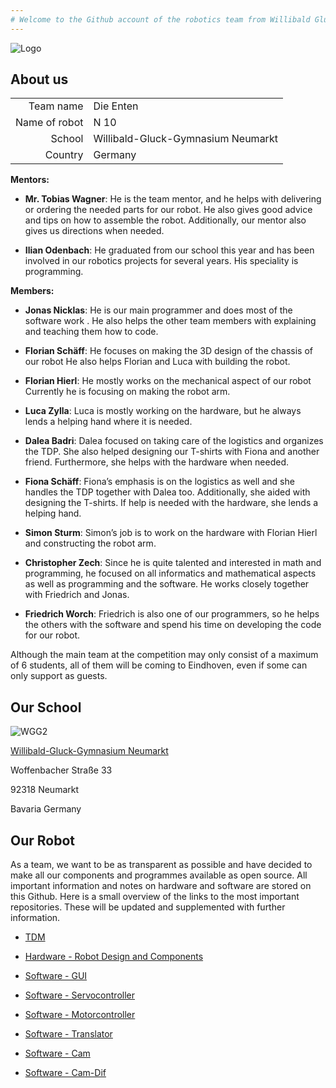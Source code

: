 ```yaml
---
# Welcome to the Github account of the robotics team from Willibald Gluck Gymnasium Neumarkt (Germany).
--- 
```

![Logo](https://github.com/wggRobotic/.github/assets/120591442/71076e2b-45c4-4d95-84df-6dd16ad28a9a)

## About us

|  |  |
|-----:|-----------|
|Team name     | Die Enten  |
|Name of robot |   N 10    |
|School        | Willibald-Gluck-Gymnasium Neumarkt      |
|Country        | Germany      |


**Mentors:**

- **Mr. Tobias Wagner**: 
He is the team mentor, and he helps with delivering or ordering the needed parts for our robot. He also gives good advice and tips on how to assemble the robot. Additionally, our mentor also gives us directions when needed.

- **Ilian Odenbach**:
He graduated from our school this year and has been involved in our robotics projects for several years. His speciality is programming.

**Members:**
- **Jonas Nicklas**:
He is our main programmer and does most of the software work . He also helps the other team members with explaining and teaching them how to code.

- **Florian Schäff**:
He focuses on making the 3D design of the chassis of our robot He also helps Florian and Luca with building the robot.

- **Florian Hierl**:
He mostly works on the mechanical aspect of our robot Currently he is focusing on making the robot arm.

- **Luca Zylla**:
Luca is mostly working on the hardware, but he always lends a helping hand where it is needed.

- **Dalea Badri**:
Dalea focused on taking care of the logistics and organizes the TDP. She also helped designing our T-shirts with Fiona and another friend. Furthermore, she helps with the hardware when needed. 

- **Fiona Schäff**:
Fiona’s emphasis is on the logistics as well and she handles the TDP together with Dalea too. Additionally, she aided with designing the T-shirts. If help is needed with the hardware, she lends a helping hand. 

- **Simon Sturm**:
Simon’s job is to work on the hardware with Florian Hierl and constructing the robot arm.

- **Christopher Zech**:
Since he is quite talented and interested in math and programming, he focused on all informatics and mathematical aspects as well as programming and the software. He works closely together with Friedrich and Jonas. 

- **Friedrich Worch**:
Friedrich is also one of our programmers, so he helps the others with the software and spend his time on developing the code for our robot. 

Although the main team at the competition may only consist of a maximum of 6 students, all of them will be coming to Eindhoven, even if some can only support as guests.

## Our School

![WGG2](https://github.com/wggRobotic/.github/assets/120591442/5a6a1017-aaa8-4f51-a416-ad4f99746f07)

[Willibald-Gluck-Gymnasium Neumarkt](https://www.wgg-neumarkt.de/)

Woffenbacher Straße 33

92318 Neumarkt 

Bavaria Germany

## Our Robot

As a team, we want to be as transparent as possible and have decided to make all our components and programmes available as open source. All important information and notes on hardware and software are stored on this Github. Here is a small overview of the links to the most important repositories. These will be updated and supplemented with further information.

+ [TDM](https://github.com/wggRobotic/N10-Robot)
+ [Hardware - Robot Design and Components](https://github.com/wggRobotic/CAD-Files-and-Components-N10)

+ [Software - GUI](https://github.com/wggRobotic/N10C)
+ [Software - Servocontroller](https://github.com/wggRobotic/N10-PCA9685-Servo-Controller)
+ [Software - Motorcontroller](https://github.com/wggRobotic/N10-EduDrive)
+ [Software - Translator](https://github.com/wggRobotic/N10-Translator)
+ [Software - Cam](https://github.com/wggRobotic/N10-CAM-PUB)
+ [Software - Cam-Dif](https://github.com/wggRobotic/N10-CAM-DIF)

